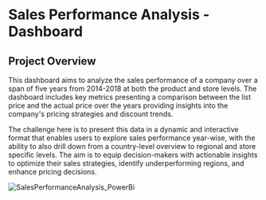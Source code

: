 # Sales Performance Analysis - Dashboard

## Project Overview

This dashboard aims to analyze the sales performance of a company over a span of five years from 2014-2018 at both the product and store levels. The dashboard includes key metrics presenting a comparison between the list price and the actual price over the years providing insights into the company's pricing strategies and discount trends. 

The challenge here is to present this data in a dynamic and interactive format that enables users to explore sales performance year-wise, with the ability to also drill down from a country-level overview to regional and store specific levels. The aim is to equip decision-makers with actionable insights to optimize their sales strategies, identify underperforming regions, and enhance pricing decisions.

![SalesPerformanceAnalysis_PowerBi](https://github.com/user-attachments/assets/c9980b7f-05bb-49b6-901b-ff380022c18e)



